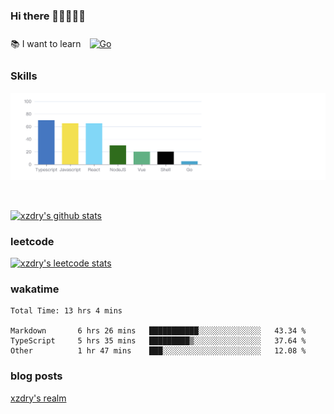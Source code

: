 ### Hi there 👋👋👋👋👋

 :books: I want to learn <a href="https://go.dev/" target="_blank"><img style="margin: 10px" src="https://profilinator.rishav.dev/skills-assets/go-original.svg" alt="Go" height="50" /></a>  

### Skills
![](img/2022-09-05-22-04-20.png)

<br />

[![xzdry's github stats](https://github-readme-stats.vercel.app/api?username=xzdry&count_private=true&show_icons=true&theme=vue)](https://github.com/xzdry)

### leetcode
[![xzdry's leetcode stats](https://leetcard.jacoblin.cool/xzdry-2?theme=light&font=Anek%20Kannada&site=cn)](https://leetcode.cn/u/xzdry-2/)

### wakatime
<!--START_SECTION:waka-->

```text
Total Time: 13 hrs 4 mins

Markdown       6 hrs 26 mins   ███████████░░░░░░░░░░░░░░   43.34 %
TypeScript     5 hrs 35 mins   █████████▒░░░░░░░░░░░░░░░   37.64 %
Other          1 hr 47 mins    ███░░░░░░░░░░░░░░░░░░░░░░   12.08 %
```

<!--END_SECTION:waka-->

### blog posts
[xzdry's realm](https://www.justdry.net/)
